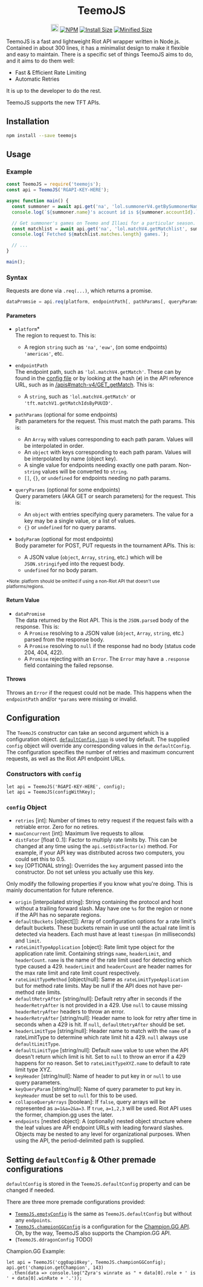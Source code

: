 <h1 align="center">
  TeemoJS
</h1>
<p align="center">
  <a href="https://github.com/MingweiSamuel/TeemoJS/"><img src="https://cdn.communitydragon.org/latest/champion/Teemo/square" width="20" height="20" alt="Github"></a>
  <a href="https://www.npmjs.com/package/teemojs"><img src="https://img.shields.io/npm/v/teemojs.svg?style=flat-square&logo=npm" alt="NPM"></a>
  <a href="https://packagephobia.now.sh/result?p=teemojs%40next"><img src="https://flat.badgen.net/packagephobia/install/teemojs@next" alt="Install Size"></a>
  <a href="https://bundlephobia.com/result?p=teemojs%40next"><img src="https://flat.badgen.net/bundlephobia/min/teemojs%40next" alt="Minified Size"></a>
</p>

TeemoJS is a fast and lightweight Riot API wrapper written in Node.js.
Contained in about 300 lines,
it has a minimalist design to make it flexible and easy to maintain.
There is a specific set of things TeemoJS aims to do, and it aims to do them well:

- Fast & Efficient Rate Limiting
- Automatic Retries

It is up to the developer to do the rest.

TeemoJS supports the new TFT APIs.

## Installation

```sh
npm install --save teemojs
```

## Usage

### Example
```js
const TeemoJS = require('teemojs');
const api = TeemoJS('RGAPI-KEY-HERE');

async function main() {
  const summoner = await api.get('na', 'lol.summonerV4.getBySummonerName', 'x blotter')
  console.log(`${summoner.name}'s account id is ${summoner.accountId}.`);

  // Get summoner's games on Teemo and Illaoi for a particular season.
  const matchlist = await api.get('na', 'lol.matchV4.getMatchlist', summoner.accountId, { champion: [ 17, 420 ] });
  console.log(`Fetched ${matchlist.matches.length} games.`);

  // ...
}

main();
```

### Syntax

Requests are done via `.req(...)`, which returns a promise.
```js
dataPromsie = api.req(platform, endpointPath[, pathParams[, queryParams[, bodyParam]]]);
```

#### Parameters
- `platform`*  
  The region to request to. This is:
  - A region `string` such as `'na'`, `'euw'`, (on some endpoints) `'americas'`, etc.

- `endpointPath`  
  The endpoint path, such as `'lol.matchV4.getMatch'`. These can by found in the
  [config file](https://github.com/MingweiSamuel/TeemoJS/blob/master/defaultConfig.json)
  or by looking at the hash (`#`) in the API reference URL, such
  as in [/apis#match-v4/GET_getMatch](https://developer.riotgames.com/apis#match-v4/GET_getMatch).
  This is:
  - A `string`, such as `'lol.matchV4.getMatch'` or `'tft.matchV1.getMatchIdsByPUUID'`.

- `pathParams` (optional for some endpoints)  
  Path parameters for the request. This must match the path params. This is:
  - An `Array` with values corresponding to each path param. Values will be interpolated in order.
  - An `object` with keys corresponding to each path param. Values will be interpolated by name (object key).
  - A single value for endpoints needing exactly one path param. Non-`string` values will be converted to `string`.
  - `[]`, `{}`, or `undefined` for endpoints needing no path params.

- `queryParams` (optional for some endpoints)  
  Query parameters (AKA GET or search parameters) for the request. This is:
  - An `object` with entries specifying query parameters. The value for a key may be a single value, or a list of values.
  - `{}` or `undefined` for no query params.

- `bodyParam` (optional for most endpoints)  
  Body parameter for POST, PUT requests in the tournament APIs. This is:
  - A JSON value (`object`, `Array`, `string`, etc.) which will be `JSON.stringify`ed into the request body.
  - `undefined` for no body param.

<sup>*Note: platform should be omitted if using a non-Riot API that doesn't use platforms/regions.</sup>

#### Return Value
- `dataPromise`  
  The data returned by the Riot API. This is the `JSON.parse`d body of the response. This is:
  - A `Promise` resolving to a JSON value (`object`, `Array`, `string`, etc.) parsed from the response body.
  - A `Promise` resolving to `null` if the response had no body (status code 204, 404, 422).
  - A `Promise` rejecting with an `Error`. The `Error` may have a `.response` field containing the failed repsonse.

#### Throws
Throws an `Error` if the request could not be made. This happens when the `endpointPath` and/or `*params` were
missing or invalid.


## Configuration

The `TeemoJS` constructor can take an second argument which is a configuration object.
[`defaultConfig.json`](https://github.com/MingweiSamuel/TeemoJS/blob/master/defaultConfig.json)
is used by default. The supplied `config` object will override any corresponding values in the `defaultConfig`.
The configuration specifies the number of retries and maximum concurrent requests, as well as the Riot API
endpoint URLs.

### Constructors with `config`
```node
let api = TeemoJS('RGAPI-KEY-HERE', config);
let api = TeemoJS(configWithKey);
```

### `config` Object

- `retries` [int]: Number of times to retry request if the request fails with a retriable error. Zero for no retires.
- `maxConcurrent` [int]: Maximum live requests to allow.
- `distFator` [float 0..1]: Factor to multiply rate limits by. This can be changed at any time using the `api.setDistFactor(x)` method. For example, if your API key was distributed across two computers, you could set this to 0.5.
- `key` [OPTIONAL string]: Overrides the `key` argument passed into the constructor. Do not set unless you actually use this key.

Only modify the following properties if you know what you're doing. This is mainly documentation for future reference.

- `origin` [interpolated string]: String containing the protocol and host without a trailing forward slash. May have one `%s` for the region or none if the API has no separate regions.
- `defaultBuckets` [object[]]: Array of configuration options for a rate limit's default buckets. These buckets remain in use until the actual rate limit is detected via headers. Each must have at least `timespan` (in milliseconds) and `limit`.
- `rateLimitTypeApplication` [object]: Rate limit type object for the application rate limit. Containing strings `name`, `headerLimit`, and `headerCount`. `name` is the name of the rate limit used for detecting which type caused a 429. `headerLimit` and `headerCount` are header names for the max rate limit and rate limit count respectively.
- `rateLimitTypeMethod` [object/null]: Same as `rateLimitTypeApplication` but for method rate limits. May be null if the API does not have per-method rate limits.
- `defaultRetryAfter` [string/null]: Default retry after in seconds if the `headerRetryAfter` is not provided in a 429. Use `null` to cause missing `headerRetryAfter` headers to throw an error.
- `headerRetryAfter` [string/null]: Header name to look for retry after time in seconds when a 429 is hit. If `null`, `defaultRetryAfter` should be set.
- `headerLimitType` [string/null]: Header name to match with the `name` of a rateLimitType to determine which rate limit hit a 429. `null` always use `defaultLimitType`.
- `defaultLimitType` [string/null]: Default `name` value to use when the API doesn't return which limit is hit. Set to `null` to throw an error if a 429 happens for no reason. Set to `rateLimitTypeXYZ.name` to default to rate limit type XYZ.
- `keyHeader` [string/null]: Name of header to put key in or `null` to use query parameters.
- `keyQueryParam` [string/null]: Name of query parameter to put key in. `keyHeader` must be set to `null` for this to be used.
- `collapseQueryArrays` [boolean]: If `false`, query arrays will be represented as `a=1&a=2&a=3`. If `true`, `a=1,2,3` will be used. Riot API uses the former, champion.gg uses the later.
- `endpoints` [nested object]: A (optionally) nested object structure where the leaf values are API endpoint URLs with leading forward slashes. Objects may be nested to any level for organizational purposes. When using the API, the period-delimited path is supplied.

## Setting `defaultConfig` & Other premade configurations

`defaultConfig` is stored in the `TeemoJS.defaultConfig` property and can be changed if needed.

There are three more premade configurations provided:
- [`TeemoJS.emptyConfig`](https://github.com/MingweiSamuel/TeemoJS/blob/master/emptyConfig.json)
is the same as `TeemoJS.defaultConfig` but without any `endpoints`.
- [`TeemoJS.championGGConfig`](https://github.com/MingweiSamuel/TeemoJS/blob/master/championGGConfig.json)
is a configuration for the [Champion.GG API](http://api.champion.gg/). Oh, by the way, TeemoJS also supports the Champion.GG API.
- (`TeemoJS.ddragonConfig` TODO)

Champion.GG Example:
```node
let api = TeemoJS('cgg0api0key', TeemoJS.championGGConfig);
api.get('champion.getChampion', 143)
  .then(data => console.log("Zyra's winrate as " + data[0].role + ' is ' + data[0].winRate + '.'));
```

